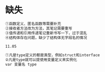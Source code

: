 # 缺失

```sh
①函数定义、匿名函数等需要补充
②接收者方法改为方法，其笔记需要重写
③值传递和引用传递笔记重新书写一下，过于混乱
④结构体存在问题，缺少了结构体无字段名的情况
```

`11.05`

```sh
①凡是type定义的都是类型，例如struct和interface
②凡是type就可以提使用变量定义来实例化
var 变量名 type
```


